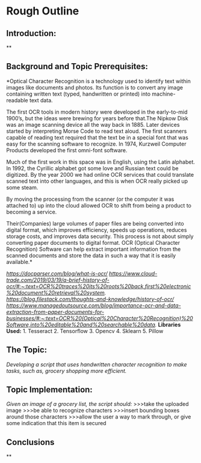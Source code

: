 # Rough Outline #

## Introduction: ##
  **

## Background and Topic Prerequisites: ##
  *Optical Character Recognition is a technology used to identify text within images like documents and photos. Its function is to convert any image containing written text (typed, handwritten or printed) into machine-readable text data.

  The first OCR tools in modern history were developed in the early-to-mid 1900’s, but the ideas were brewing for years before that.The Nipkow Disk was an image scanning device all the way back in 1885. Later devices started by interpreting Morse Code to read text aloud. The first scanners capable of reading text required that the text be in a special font that was easy for the scanning software to recognize. In 1974, Kurzweil Computer Products developed the first omni-font software.

  Much of the first work in this space was in English, using the Latin alphabet. In 1992, the Cyrillic alphabet got some love and Russian text could be digitized.
  By the year 2000 we had online OCR services that could translate scanned text into other languages, and this is when OCR really picked up some steam.

  By moving the processing from the scanner (or the computer it was attached to) up into the cloud allowed OCR to shift from being a product to becoming a service.

  Their(Companies) large volumes of paper files are being converted into digital format, which improves efficiency, speeds up operations, reduces storage costs, and improves data security. This process is not about simply converting paper documents to digital format. OCR (Optical Character Recognition) Software can help extract important information from the scanned documents and store the data in such a way that it is easily available.*

  *https://docparser.com/blog/what-is-ocr/*
  *https://www.cloud-trade.com/2019/03/19/a-brief-history-of-ocr/#:~:text=OCR%20traces%20its%20roots%20back,first%20electronic%20document%20retrieval%20system.*
  *https://blog.filestack.com/thoughts-and-knowledge/history-of-ocr/*
  *https://www.managedoutsource.com/blog/importance-ocr-and-data-extraction-from-paper-documents-for-businesses/#:~:text=OCR%20(Optical%20Character%20Recognition)%20Software,into%20editable%20and%20searchable%20data.*
  **Libraries Used:**
    1. Tesseract
    2. Tensorflow
    3. Opencv
    4. Sklearn
    5. Pillow

## The Topic: ##
  *Developing a script that uses handwritten character recognition to make tasks, such as, grocery shopping more efficient.*

## Topic Implementation: ##
  *Given an image of a grocery list, the script should:*
    >>>take the uploaded image
    >>>be able to recognize characters
    >>>insert bounding boxes around those characters
    >>>allow the user a way to mark through, or give some indication that this item is secured

## Conclusions ##
  **
